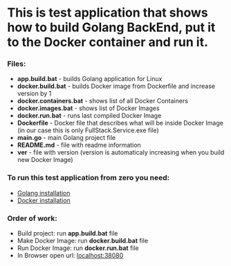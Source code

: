 # This is test application that shows how to build Golang BackEnd, put it to the Docker container and run it.

### Files:
  - **app.build.bat** - builds Golang application for Linux
  - **docker.build.bat** - builds Docker image from Dockerfile and increase version by 1
  - **docker.containers.bat** - shows list of all Docker Containers
  - **docker.images.bat** - shows list of Docker Images
  - **docker.run.bat** - runs last compiled Docker Image
  - **Dockerfile** - Docker file that describes what will be inside Docker Image (in our case this is only FullStack.Service.exe file)
  - **main.go** - main Golang project file 
  - **README.md** - file with readme information
  - **ver** - file with version (version is automaticaly increasing when you build new Docker Image)

### To run this test application from zero you need:
  - [Golang installation](https://golang.org/doc/install)
  - [Docker installation](https://docs.docker.com/docker-for-windows/install/)

### Order of work:
  - Build project: run **app.build.bat** file
  - Make Docker Image: run **docker.build.bat** file
  - Run Docker Image: run **docker.run.bat** file
  - In Browser open url: [localhost:38080](http://localhost:38080)
